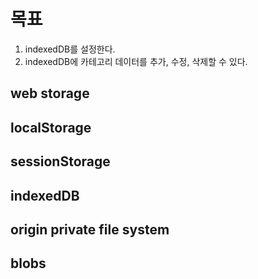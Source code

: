 # 목표

1. indexedDB를 설정한다.
2. indexedDB에 카테고리 데이터를 추가, 수정, 삭제할 수 있다.

## web storage

## localStorage

## sessionStorage

## indexedDB

## origin private file system

## blobs
